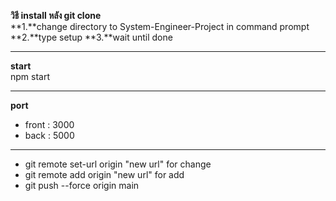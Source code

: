 **วิธี install หลัง git clone**  
**1.**change directory to System-Engineer-Project in command prompt
**2.**type setup
**3.**wait until done

---

**start**  
npm start

---

**port**

- front : 3000
- back : 5000

---

- git remote set-url origin "new url" for change
- git remote add origin "new url" for add
- git push --force origin main
